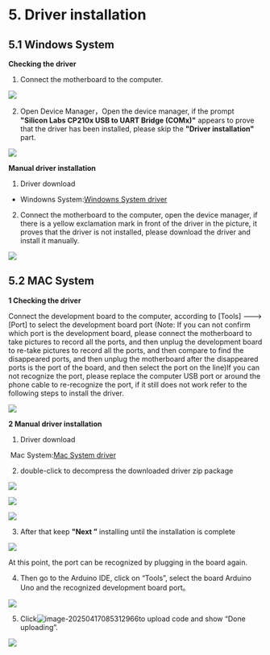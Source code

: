 # 5. Driver installation

## 5.1 Windows System

**Checking the driver**

1. Connect the motherboard to the computer.

![](./media/A1.jpg)

2. Open Device Manager，Open the device manager, if the prompt **"Silicon Labs CP210x USB to UART Bridge (COMx)"** appears to prove that the driver has been installed, please skip the **"Driver installation"** part.

![](./media/A2.gif)

**Manual driver installation**

1. Driver download

- Windowns System:[Windowns System driver](./Windows.7z)

2. Connect the motherboard to the computer, open the device manager, if there is a yellow exclamation mark in front of the driver in the picture, it proves that the driver is not installed, please download the driver and install it manually.

![](./media/A3.gif)

## 5.2 MAC System

**1 Checking the driver**

Connect the development board to the computer, according to [Tools] ---> [Port] to select the development board port (Note: If you can not confirm which port is the development board, please connect the motherboard to take pictures to record all the ports, and then unplug the development board to re-take pictures to record all the ports, and then compare to find the disappeared ports, and then unplug the motherboard after the disappeared ports is the port of the board, and then select the port on the line)If you can not recognize the port, please replace the computer USB port or around the phone cable to re-recognize the port, if it still does not work refer to the following steps to install the driver.

![](./media/A4.png)

**2 Manual driver installation**

1. Driver download

​       Mac System:[Mac System driver](./Mac.7z)

2. double-click to decompress the downloaded driver zip package

![](./media/A5.png)

![](./media/A6.png)

![](./media/A7.png)

3. After that keep **"Next ”** installing until the installation is complete

![](./media/A8.png)

At this point, the port can be recognized by plugging in the board again.

4. Then go to the Arduino IDE, click on “Tools”, select the board Arduino Uno and the recognized development board port。

![](./media/A9.png)

5. Click![image-20250417085312966](./media/A10.png)to upload code and show “Done uploading”.

![](./media/A11.png)